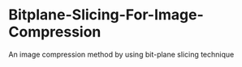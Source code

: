 # Bitplane-Slicing-For-Image-Compression
An image compression method by using bit-plane slicing technique 
